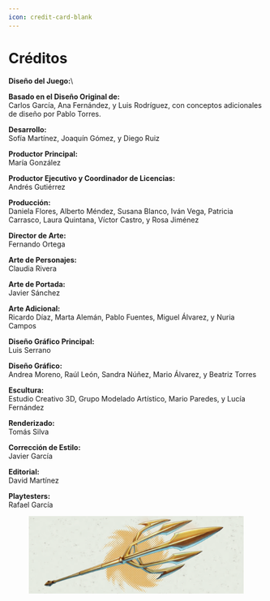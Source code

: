 ```yaml
---
icon: credit-card-blank
---
```


# Créditos

**Diseño del Juego:**\




**Basado en el Diseño Original de:**\
Carlos García, Ana Fernández, y Luis Rodríguez, con conceptos adicionales de diseño por Pablo Torres.

**Desarrollo:**\
Sofía Martínez, Joaquín Gómez, y Diego Ruiz

**Productor Principal:**\
María González

**Productor Ejecutivo y Coordinador de Licencias:**\
Andrés Gutiérrez

**Producción:**\
Daniela Flores, Alberto Méndez, Susana Blanco, Iván Vega, Patricia Carrasco, Laura Quintana, Víctor Castro, y Rosa Jiménez

**Director de Arte:**\
Fernando Ortega

**Arte de Personajes:**\
Claudia Rivera

**Arte de Portada:**\
Javier Sánchez

**Arte Adicional:**\
Ricardo Díaz, Marta Alemán, Pablo Fuentes, Miguel Álvarez, y Nuria Campos

**Diseño Gráfico Principal:**\
Luis Serrano

**Diseño Gráfico:**\
Andrea Moreno, Raúl León, Sandra Núñez, Mario Álvarez, y Beatriz Torres

**Escultura:**\
Estudio Creativo 3D, Grupo Modelado Artístico, Mario Paredes, y Lucía Fernández

**Renderizado:**\
Tomás Silva

**Corrección de Estilo:**\
Javier García

**Editorial:**\
David Martínez

**Playtesters:**\
Rafael García

<figure><img src="../.gitbook/assets/image (4).png" alt=""><figcaption></figcaption></figure>

